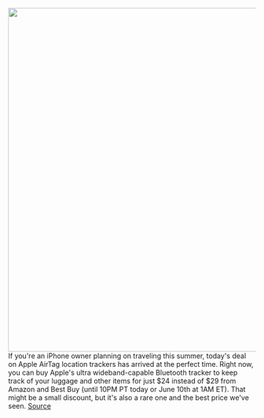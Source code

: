 <img src='https://cdn.vox-cdn.com/thumbor/ZNu7-N6mWWrJiRaXDnhj7su51PI=/0x0:2040x1360/1200x800/filters:focal(857x517:1183x843)/cdn.vox-cdn.com/uploads/chorus_image/image/70960978/vpavic_4547_20210421_0038.0.jpg' width='700px' /><br/>
If you're an iPhone owner planning on traveling this summer, today's deal on Apple AirTag location trackers has arrived at the perfect time. Right now, you can buy Apple's ultra wideband-capable Bluetooth tracker to keep track of your luggage and other items for just $24 instead of $29 from Amazon and Best Buy (until 10PM PT today or June 10th at 1AM ET). That might be a small discount, but it's also a rare one and the best price we've seen.
<a href='https://www.theverge.com/good-deals/2022/6/9/23161704/apple-airtag-item-tracker-deal-sale'> Source <a/>